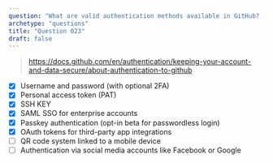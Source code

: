 ```yaml
---
question: "What are valid authentication methods available in GitHub? (choose six.)"
archetype: "questions"
title: "Question 023"
draft: false
---
```


> https://docs.github.com/en/authentication/keeping-your-account-and-data-secure/about-authentication-to-github
- [x] Username and password (with optional 2FA)
- [x] Personal access token (PAT)
- [x] SSH KEY
- [x] SAML SSO for enterprise accounts
- [x] Passkey authentication (opt-in beta for passwordless login)
- [x] OAuth tokens for third-party app integrations
- [ ] QR code system linked to a mobile device
- [ ] Authentication via social media accounts like Facebook or Google